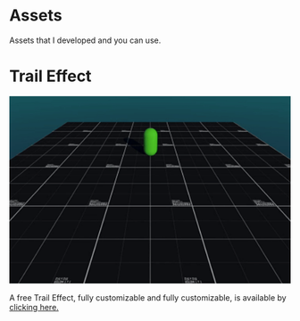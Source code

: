 # Assets
Assets that I developed and you can use.

# Trail Effect
![](https://github.com/voidGrey/Assets/blob/main/Gifs/TrailEffect.gif)

A free Trail Effect, fully customizable and fully customizable, is available by [clicking here.](https://github.com/voidGrey/Assets/releases/download/Assets/vfx_MeshTrail.unitypackage)

